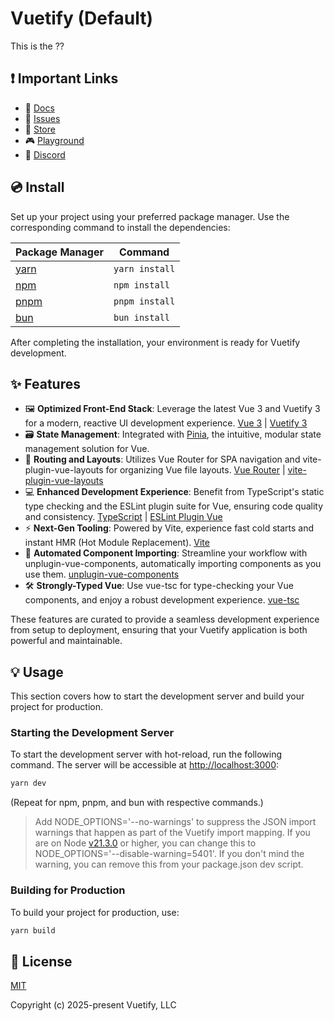 # Vuetify (Default)

This is the ??

## ❗️ Important Links

- 📄 [Docs](https://vuetifyjs.com/)
- 🚨 [Issues](https://issues.vuetifyjs.com/)
- 🏬 [Store](https://store.vuetifyjs.com/)
- 🎮 [Playground](https://play.vuetifyjs.com/)
- 💬 [Discord](https://community.vuetifyjs.com)

## 💿 Install

Set up your project using your preferred package manager. Use the corresponding command to install the dependencies:

| Package Manager                                           | Command        |
| --------------------------------------------------------- | -------------- |
| [yarn](https://yarnpkg.com/getting-started)               | `yarn install` |
| [npm](https://docs.npmjs.com/cli/v7/commands/npm-install) | `npm install`  |
| [pnpm](https://pnpm.io/installation)                      | `pnpm install` |
| [bun](https://bun.sh/#getting-started)                    | `bun install`  |

After completing the installation, your environment is ready for Vuetify development.

## ✨ Features

- 🖼️ **Optimized Front-End Stack**: Leverage the latest Vue 3 and Vuetify 3 for a modern, reactive UI development experience. [Vue 3](https://v3.vuejs.org/) | [Vuetify 3](https://vuetifyjs.com/en/)
- 🗃️ **State Management**: Integrated with [Pinia](https://pinia.vuejs.org/), the intuitive, modular state management solution for Vue.
- 🚦 **Routing and Layouts**: Utilizes Vue Router for SPA navigation and vite-plugin-vue-layouts for organizing Vue file layouts. [Vue Router](https://router.vuejs.org/) | [vite-plugin-vue-layouts](https://github.com/JohnCampionJr/vite-plugin-vue-layouts)
- 💻 **Enhanced Development Experience**: Benefit from TypeScript's static type checking and the ESLint plugin suite for Vue, ensuring code quality and consistency. [TypeScript](https://www.typescriptlang.org/) | [ESLint Plugin Vue](https://eslint.vuejs.org/)
- ⚡ **Next-Gen Tooling**: Powered by Vite, experience fast cold starts and instant HMR (Hot Module Replacement). [Vite](https://vitejs.dev/)
- 🧩 **Automated Component Importing**: Streamline your workflow with unplugin-vue-components, automatically importing components as you use them. [unplugin-vue-components](https://github.com/antfu/unplugin-vue-components)
- 🛠️ **Strongly-Typed Vue**: Use vue-tsc for type-checking your Vue components, and enjoy a robust development experience. [vue-tsc](https://github.com/johnsoncodehk/volar/tree/master/packages/vue-tsc)

These features are curated to provide a seamless development experience from setup to deployment, ensuring that your Vuetify application is both powerful and maintainable.

## 💡 Usage

This section covers how to start the development server and build your project for production.

### Starting the Development Server

To start the development server with hot-reload, run the following command. The server will be accessible at [http://localhost:3000](http://localhost:3000):

```bash
yarn dev
```

(Repeat for npm, pnpm, and bun with respective commands.)

> Add NODE_OPTIONS='--no-warnings' to suppress the JSON import warnings that happen as part of the Vuetify import mapping. If you are on Node [v21.3.0](https://nodejs.org/en/blog/release/v21.3.0) or higher, you can change this to NODE_OPTIONS='--disable-warning=5401'. If you don't mind the warning, you can remove this from your package.json dev script.

### Building for Production

To build your project for production, use:

```bash
yarn build
```

## 📑 License

[MIT](http://opensource.org/licenses/MIT)

Copyright (c) 2025-present Vuetify, LLC
